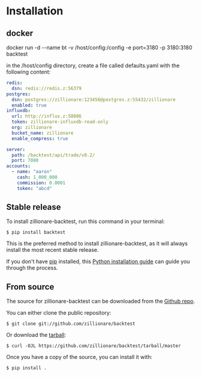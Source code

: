 # Installation

## docker

docker run -d --name bt -v /host/config:/config -e port=3180 -p 3180:3180 backtest

in the /host/config directory, create a file called defaults.yaml with the following content:
```yaml
redis:
  dsn: redis://redis.z:56379
postgres:
  dsn: postgres://zillionare:123456@postgres.z:55432/zillionare
  enabled: true
influxdb:
  url: http://influx.z:58086
  token: zillionare-influxdb-read-only
  org: zillionare
  bucket_name: zillionare
  enable_compress: true

server:
  path: /backtest/api/trade/v0.2/
  port: 7080
accounts:
  - name: "aaron"
    cash: 1_000_000
    commission: 0.0001
    token: "abcd"
```

## Stable release

To install zillionare-backtest, run this command in your
terminal:

``` console
$ pip install backtest
```

This is the preferred method to install zillionare-backtest, as it will always install the most recent stable release.

If you don't have [pip][] installed, this [Python installation guide][]
can guide you through the process.

## From source

The source for zillionare-backtest can be downloaded from
the [Github repo][].

You can either clone the public repository:

``` console
$ git clone git://github.com/zillionare/backtest
```

Or download the [tarball][]:

``` console
$ curl -OJL https://github.com/zillionare/backtest/tarball/master
```

Once you have a copy of the source, you can install it with:

``` console
$ pip install .
```

  [pip]: https://pip.pypa.io
  [Python installation guide]: http://docs.python-guide.org/en/latest/starting/installation/
  [Github repo]: https://github.com/%7B%7B%20cookiecutter.github_username%20%7D%7D/%7B%7B%20cookiecutter.project_slug%20%7D%7D
  [tarball]: https://github.com/%7B%7B%20cookiecutter.github_username%20%7D%7D/%7B%7B%20cookiecutter.project_slug%20%7D%7D/tarball/master
